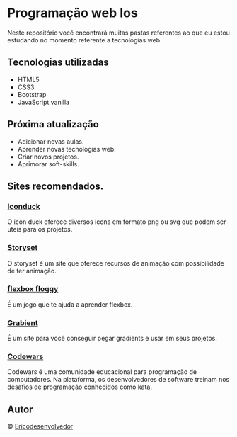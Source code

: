 # Programação web Ios

Neste repositório você encontrará muitas pastas referentes ao que eu estou estudando no momento referente a tecnologias web.

## Tecnologias utilizadas

- HTML5
- CSS3
- Bootstrap
- JavaScript vanilla

## Próxima atualização

- Adicionar novas aulas.
- Aprender novas tecnologias web.
- Criar novos projetos.
- Aprimorar soft-skills.

## Sites recomendados.

### <a href="https://iconduck.com/" target="_blank">Iconduck</a>
O icon duck oferece diversos icons em formato png ou svg que podem ser uteis para os projetos.

### <a href="https://storyset.com/" target="_blank">Storyset</a>
O storyset é um site que oferece recursos de animação com possibilidade de ter animação.

### <a href="https://flexboxfroggy.com/" target="_blank">flexbox floggy</a> 
É um jogo que te ajuda a aprender flexbox.

### <a href="https://www.grabient.com/" target="_blank">Grabient</a>
É um site para você conseguir pegar gradients e usar em seus projetos.

### <a href="https://www.codewars.com/" target="_blank">Codewars</a>
Codewars é uma comunidade educacional para programação de computadores. Na plataforma, os desenvolvedores de software treinam nos desafios de programação conhecidos como kata.

## Autor

&copy; [Ericodesenvolvedor](https://github.com/Ericodesenvolvedor)

